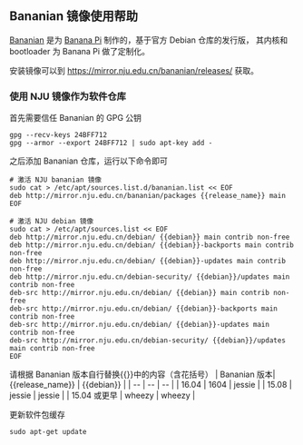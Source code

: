 
## Bananian 镜像使用帮助

[Bananian](https://www.bananian.org/) 是为 [Banana Pi](http://www.banana-pi.org/) 制作的，基于官方 Debian 仓库的发行版，
其内核和 bootloader 为 Banana Pi 做了定制化。

安装镜像可以到 <https://mirror.nju.edu.cn/bananian/releases/> 获取。

### 使用 NJU 镜像作为软件仓库

首先需要信任 Bananian 的 GPG 公钥

```
gpg --recv-keys 24BFF712
gpg --armor --export 24BFF712 | sudo apt-key add -
```

之后添加 Bananian 仓库，运行以下命令即可

```
# 激活 NJU bananian 镜像
sudo cat > /etc/apt/sources.list.d/bananian.list << EOF
deb http://mirror.nju.edu.cn/bananian/packages {{release_name}} main
EOF

# 激活 NJU debian 镜像
sudo cat > /etc/apt/sources.list << EOF
deb http://mirror.nju.edu.cn/debian/ {{debian}} main contrib non-free
deb http://mirror.nju.edu.cn/debian/ {{debian}}-backports main contrib non-free
deb http://mirror.nju.edu.cn/debian/ {{debian}}-updates main contrib non-free
deb http://mirror.nju.edu.cn/debian-security/ {{debian}}/updates main contrib non-free
deb-src http://mirror.nju.edu.cn/debian/ {{debian}} main contrib non-free
deb-src http://mirror.nju.edu.cn/debian/ {{debian}}-backports main contrib non-free
deb-src http://mirror.nju.edu.cn/debian/ {{debian}}-updates main contrib non-free
deb-src http://mirror.nju.edu.cn/debian-security/ {{debian}}/updates main contrib non-free
EOF
```
请根据 Bananian 版本自行替换{{}}中的内容（含花括号）
|  Bananian 版本| {{release_name}} | {{debian}} |
| -- | -- | -- |
| 16.04         |  1604            | jessie     |
| 15.08         |  jessie          | jessie     |
| 15.04 或更早  |  wheezy          | wheezy     |

更新软件包缓存

```
sudo apt-get update
```
